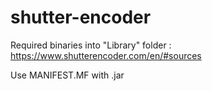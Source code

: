# shutter-encoder

Required binaries into "Library" folder : https://www.shutterencoder.com/en/#sources

Use MANIFEST.MF with .jar
